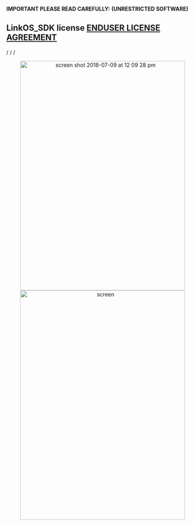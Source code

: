 **IMPORTANT PLEASE READ CAREFULLY:**
**(UNRESTRICTED SOFTWARE)** 
##  LinkOS_SDK license [ENDUSER LICENSE AGREEMENT](http://link-os.github.io/Zebra_SDK_EULA.pdf)
/
/
/




<p align="center">
<img width="432" height="600" alt="screen shot 2018-07-09 at 12 09 28 pm" src="https://user-images.githubusercontent.com/41017424/42467185-d25f966c-8376-11e8-9a59-665457307fa4.png">

<img width="432" height="600" alt="screen" src="https://user-images.githubusercontent.com/41017424/42466700-4457f892-8375-11e8-85b9-904882b9d01f.png">
</p>

